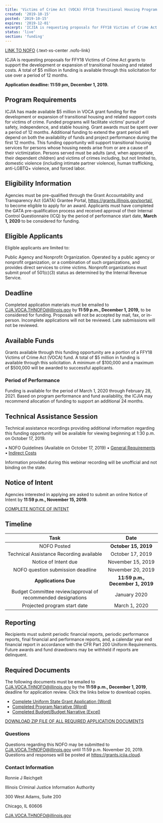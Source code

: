 ```yaml
---
title: 'Victims of Crime Act (VOCA) FFY18 Transitional Housing Program'
created: '2019-10-15'
posted: '2019-10-15'
expires: '2019-12-01'
excerpt: 'ICJIA is requesting proposals for FFY18 Victims of Crime Act grants to support the development or expansion of transitional housing and related costs. A total of $5 million in funding is available through this solicitation for use over a period of 12 months. '
status: 'live'
section: 'funding'
---
```


[LINK TO NOFO](NOFO.VOCA.TH.pdf) {.text-xs-center .nofo-link}

ICJIA is requesting proposals for FFY18 Victims of Crime Act grants to support the development or expansion of transitional housing and related costs. A total of $5 million in funding is available through this solicitation for use over a period of 12 months.

**Application deadline: 11:59 pm, December 1, 2019.**

## Program Requirements

ICJIA has made available $5 million in VOCA grant funding for the development or expansion of transitional housing and related support costs for victims of crime. Funded programs will facilitate victims’ pursuit of safety, independence, and stable housing. Grant awards must be spent over a period of 12 months. Additional funding to extend the grant period will depend on both the availability of funds and project performance during the first 12 months. This funding opportunity will support transitional housing services for persons whose housing needs arise from or are a cause of their victimization. Persons served must be adults (and, when appropriate, their dependent children) and victims of crimes including, but not limited to, domestic violence (including intimate partner violence), human trafficking, anti-LGBTQ+ violence, and forced labor.

## Eligibility Information

Agencies must be pre-qualified through the Grant Accountability and Transparency Act (GATA) Grantee Portal, https://grants.illinois.gov/portal/, to become eligible to apply for an award. Applicants must have completed the GATA pre-qualification process and received approval of their Internal Control Questionnaire (ICQ) by the period of performance start date, **March 1, 2020** to be considered for funding.

## Eligible Applicants

Eligible applicants are limited to:

Public Agency and Nonprofit Organization. Operated by a public agency or nonprofit organization, or a combination of such organizations, and provides direct services to crime victims. Nonprofit organizations must submit proof of 501(c)(3) status as determined by the Internal Revenue Service.

## Deadline

Completed application materials must be emailed to CJA.VOCA.THNOFO@illinois.gov by **11:59 p.m., December 1, 2019,** to be considered for funding. Proposals will not be accepted by mail, fax, or in-person. Incomplete applications will not be reviewed. Late submissions will not be reviewed.

## Available Funds

Grants available through this funding opportunity are a portion of a FFY18 Victims of Crime Act (VOCA) fund. A total of $5 million in funding is available through this solicitation. A minimum of $100,000 and a maximum of $500,000 will be awarded to successful applicants.

### Period of Performance

Funding is available for the period of March 1, 2020 through February 28, 2021. Based on program performance and fund availability, the ICJIA may recommend allocation of funding to support an additional 24 months.

## Technical Assistance Session

Technical assistance recordings providing additional information regarding this funding opportunity will be available for viewing beginning at 1:30 p.m. on October 17, 2019.

• NOFO Guidelines (Available on October 17, 2019)
• [General Requirements](https://www.youtube.com/watch?v=PBwekeMT5dk)
• [Indirect Costs](https://www.youtube.com/watch?v=4stkASoNY5w)

Information provided during this webinar recording will be unofficial and not binding on the state.

## Notice of Intent

Agencies interested in applying are asked to submit an online Notice of Intent by **11:59 p.m., November 15, 2019**.

[COMPLETE NOTICE OF INTENT](https://icjia.az1.qualtrics.com/jfe/form/SV_2bCbuhW8We85Cpn)

## Timeline

|                             Task                             |               Date               |
| :----------------------------------------------------------: | :------------------------------: |
|                         NOFO Posted                          |       **October 15, 2019**       |
|           Technical Assistance Recording available           |         October 17, 2019         |
|                     Notice of Intent due                     |        November 15, 2019         |
|              NOFO question submission deadline               |        November 20, 2019         |
|                     **Applications Due**                     | **11:59 p.m., December 1, 2019** |
| Budget Committee review/approval of recommended designations |           January 2020           |
|                 Projected program start date                 |          March 1, 2020           |

## Reporting

Recipients must submit periodic financial reports, periodic performance reports, final financial and performance reports, and, a calendar year end financial report in accordance with the CFR Part 200 Uniform Requirements. Future awards and fund drawdowns may be withheld if reports are delinquent.

## Required Documents

The following documents must be emailed to CJA.VOCA.THNOFO@illinois.gov by the **11:59 p.m., December 1, 2019**, deadline for application review. Click the links below to download copies.

- [Complete Uniform State Grant Application (Word)](NOFO.VOCA.TH.APPLICATION.docx)
- [Completed Program Narrative (Word)](NOFO.VOCA.TH.NARRATIVE.docx)
- [Completed Budget/Budget Narrative (Excel)](NOFO.VOCA.TH.BUDGET.xlsx)

[DOWNLOAD ZIP FILE OF ALL REQUIRED APPLICATION DOCUMENTS](NOFO.VOCA.TH.ZIP)

### Questions

Questions regarding this NOFO may be submitted to CJA.VOCA.THNOFO@illinois.gov until 11:59 p.m. November 20, 2019. Questions and responses will be posted at https://grants.icjia.cloud.

### Contact Information

Ronnie J Reichgelt

Illinois Criminal Justice Information Authority

300 West Adams, Suite 200

Chicago, IL 60606

CJA.VOCA.THNOFO@illinois.gov
